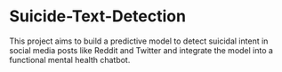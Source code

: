 # Suicide-Text-Detection
This project aims to build a predictive model to detect suicidal intent in social media posts like Reddit and Twitter and  integrate the model into a functional mental health chatbot.
